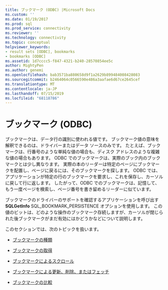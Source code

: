 ```yaml
---
title: ブックマーク (ODBC) |Microsoft Docs
ms.custom: ''
ms.date: 01/19/2017
ms.prod: sql
ms.prod_service: connectivity
ms.reviewer: ''
ms.technology: connectivity
ms.topic: conceptual
helpviewer_keywords:
- result sets [ODBC], bookmarks
- bookmarks [ODBC]
ms.assetid: 1d7cccc5-f847-4321-b240-28570854ee5c
author: MightyPen
ms.author: genemi
ms.openlocfilehash: bab3571ba880658d9f1a2629b899484008428083
ms.sourcegitcommit: b2464064c0566590e486a3aafae6d67ce2645cef
ms.translationtype: MT
ms.contentlocale: ja-JP
ms.lasthandoff: 07/15/2019
ms.locfileid: "68118786"
---
```

# <a name="bookmarks-odbc"></a>ブックマーク (ODBC)
ブックマークは、データ行の識別に使われる値です。 ブックマーク値の意味を解釈できるのは、ドライバーまたはデータ ソースのみです。 たとえば、ブックマークは、行番号のような単純な値の場合も、ディスク アドレスのような複雑な値の場合もあります。 ODBC でのブックマークは、実際のブック内のブックマークとは少し異なります。 実際の本のリーダーは特定のページにブックマークを配置し、ページに戻るには、そのブックマークを探します。 ODBC では、アプリケーションが特定の行のブックマークを要求し、これを保存し、カーソルに戻して行に返します。 したがって、ODBC でのブックマークは、記憶して、もう一度ページを検索し、ページ番号を書き留めるリーダーに似ています。  
  
 ブックマークのドライバーのサポートを確認するアプリケーションを呼び出す**SQLGetInfo** SQL_BOOKMARK_PERSISTENCE オプションを使用します。 この値のビットは、どのような操作のブックマーク存続しますが、カーソルが閉じられた後ブックマークがまだ有効にはかどうかなどについて説明します。  
  
 このセクションでは、次のトピックを扱います。  
  
-   [ブックマークの種類](../../../odbc/reference/develop-app/bookmark-types.md)  
  
-   [ブックマークの取得](../../../odbc/reference/develop-app/retrieving-bookmarks.md)  
  
-   [ブックマークによるスクロール](../../../odbc/reference/develop-app/scrolling-by-bookmark.md)  
  
-   [ブックマークによる更新、削除、またはフェッチ](../../../odbc/reference/develop-app/updating-deleting-or-fetching-by-bookmark.md)  
  
-   [ブックマークの比較](../../../odbc/reference/develop-app/comparing-bookmarks.md)
